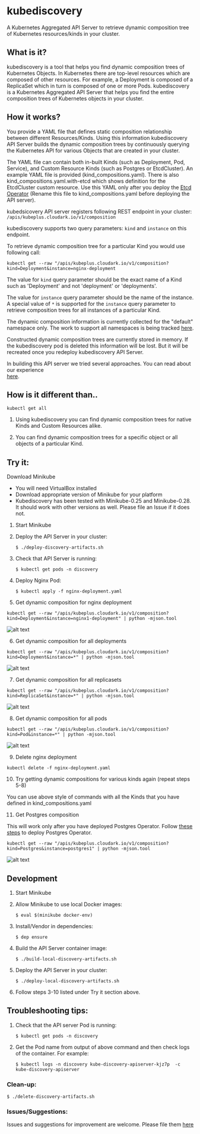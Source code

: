 # kubediscovery

A Kubernetes Aggregated API Server to retrieve dynamic composition tree of Kubernetes resources/kinds in your cluster.


## What is it?

kubediscovery is a tool that helps you find dynamic composition trees of Kubernetes Objects.
In Kubernetes there are top-level resources which are composed of other resources.
For example, a Deployment is composed of a ReplicaSet which in turn is composed of one or more Pods. 
kubediscovery is a Kubernetes Aggregated API Server that helps you find 
the entire composition trees of Kubernetes objects in your cluster.


## How it works?

You provide a YAML file that defines static composition relationship between different Resources/Kinds.
Using this information kubediscovery API Server builds the dynamic composition trees by 
continuously querying the Kubernetes API for various Objects that are created in your cluster.

The YAML file can contain both in-built Kinds (such as Deployment, Pod, Service), and
Custom Resource Kinds (such as Postgres or EtcdCluster). An example YAML file is provided (kind_compositions.yaml). There is also kind_compositions.yaml.with-etcd which shows definition for the EtcdCluster custom resource. Use this YAML only after you deploy the [Etcd Operator](https://github.com/coreos/etcd-operator) (Rename this file to kind_compositions.yaml before deploying the API server).

kubedsicovery API server registers following REST endpoint in your cluster:
`/apis/kubeplus.cloudark.io/v1/composition`

kubediscovery supports two query parameters: `kind` and `instance` on this endpoint.

To retrieve dynamic composition tree for a particular Kind you would use following call:

```kubectl get --raw "/apis/kubeplus.cloudark.io/v1/composition?kind=Deployment&instance=nginx-deployment```

The value for `kind` query parameter should be the exact name of a Kind such as 'Deployment' and not 'deployment' or 'deployments'.

The value for `instance` query parameter should be the name of the instance. 
A special value of `*` is supported for the `instance` query parameter to retrieve 
composition trees for all instances of a particular Kind.

The dynamic composition information is currently collected for the "default" namespace only.
The work to support all namespaces is being tracked [here](https://github.com/cloud-ark/kubediscovery/issues/16).

Constructed dynamic composition trees are currently stored in memory.
If the kubediscovery pod is deleted this information will be lost.
But it will be recreated once you redeploy kubediscovery API Server.

In building this API server we tried several approaches. You can read about our experience  
[here](https://medium.com/@cloudark/our-journey-in-building-a-kubernetes-aggregated-api-server-29a4f9c1de22).


## How is it different than..

```
kubectl get all
```

1) Using kubediscovery you can find dynamic composition trees for native Kinds and Custom Resources alike.

2) You can find dynamic composition trees for a specific object or all objects of a particular Kind.


## Try it:

Download Minikube
- You will need VirtualBox installed
- Download appropriate version of Minikube for your platform
- Kubediscovery has been tested with Minikube-0.25 and Minikube-0.28.
  It should work with other versions as well. Please file an Issue if it does not.

1) Start Minikube

2) Deploy the API Server in your cluster:

   `$ ./deploy-discovery-artifacts.sh`

3) Check that API Server is running:

   `$ kubectl get pods -n discovery`    

4) Deploy Nginx Pod:

   `$ kubectl apply -f nginx-deployment.yaml`


5) Get dynamic composition for nginx deployment

```
kubectl get --raw "/apis/kubeplus.cloudark.io/v1/composition?kind=Deployment&instance=nginx1-deployment" | python -mjson.tool
```

![alt text](https://github.com/cloud-ark/kubediscovery/raw/master/docs/nginx1-deployment.png)


6) Get dynamic composition for all deployments

```
kubectl get --raw "/apis/kubeplus.cloudark.io/v1/composition?kind=Deployment&instance=*" | python -mjson.tool
```

![alt text](https://github.com/cloud-ark/kubediscovery/raw/master/docs/all-dep-1.png)


7) Get dynamic composition for all replicasets

```
kubectl get --raw "/apis/kubeplus.cloudark.io/v1/composition?kind=ReplicaSet&instance=*" | python -mjson.tool
```

![alt text](https://github.com/cloud-ark/kubediscovery/raw/master/docs/all-replicasets.png)


8) Get dynamic composition for all pods

```
kubectl get --raw "/apis/kubeplus.cloudark.io/v1/composition?kind=Pod&instance=*" | python -mjson.tool
```

![alt text](https://github.com/cloud-ark/kubediscovery/raw/master/docs/all-pod.png)


9) Delete nginx deployment

```
kubectl delete -f nginx-deployment.yaml
```

10) Try getting dynamic compositions for various kinds again (repeat steps 5-8)

You can use above style of commands with all the Kinds that you have defined in kind_compositions.yaml



11) Get Postgres composition

This will work only after you have deployed Postgres Operator. 
Follow [these steps](https://github.com/cloud-ark/kubeplus/blob/master/kubeplus-steps.txt) to deploy Postgres Operator.

```
kubectl get --raw "/apis/kubeplus.cloudark.io/v1/composition?kind=Postgres&instance=postgres1" | python -mjson.tool
```

![alt text](https://github.com/cloud-ark/kubediscovery/raw/master/docs/postgres.png)



## Development

1) Start Minikube 

2) Allow Minikube to use local Docker images: 

   `$ eval $(minikube docker-env)`

3) Install/Vendor in dependencies:

   `$ dep ensure`

4) Build the API Server container image:

   `$ ./build-local-discovery-artifacts.sh`

5) Deploy the API Server in your cluster:

   `$ ./deploy-local-discovery-artifacts.sh`

6) Follow steps 3-10 listed under Try it section above.




## Troubleshooting tips:

1) Check that the API server Pod is running: 

   `$ kubectl get pods -n discovery`

2) Get the Pod name from output of above command and then check logs of the container.
   For example:

   `$ kubectl logs -n discovery kube-discovery-apiserver-kjz7p  -c kube-discovery-apiserver`


### Clean-up:

  `$ ./delete-discovery-artifacts.sh`



### Issues/Suggestions:

Issues and suggestions for improvement are welcome. 
Please file them [here](https://github.com/cloud-ark/kubediscovery/issues)



